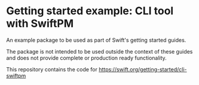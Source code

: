 # Getting started example: CLI tool with SwiftPM

An example package to be used as part of Swift's getting started guides.

The package is not intended to be used outside the context of these guides and does not provide complete or production ready functionality.

This repository contains the code for https://swift.org/getting-started/cli-swiftpm
